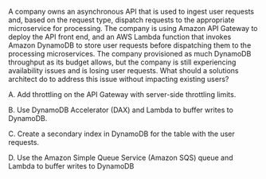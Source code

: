 A company owns an asynchronous API that is used to ingest user requests and, based on the request type, dispatch requests to the appropriate microservice for processing. The company is using Amazon API Gateway to deploy the API front end, and an AWS Lambda function that invokes Amazon DynamoDB to store user requests before dispatching them to the processing microservices. The company provisioned as much DynamoDB throughput as its budget allows, but the company is still experiencing availability issues and is losing user requests. What should a solutions architect do to address this issue without impacting existing users? 

A. Add throttling on the API Gateway with server-side throttling limits. 

B. Use DynamoDB Accelerator (DAX) and Lambda to buffer writes to DynamoDB. 

C. Create a secondary index in DynamoDB for the table with the user requests. 

D. Use the Amazon Simple Queue Service (Amazon SQS) queue and Lambda to buffer writes to DynamoDB